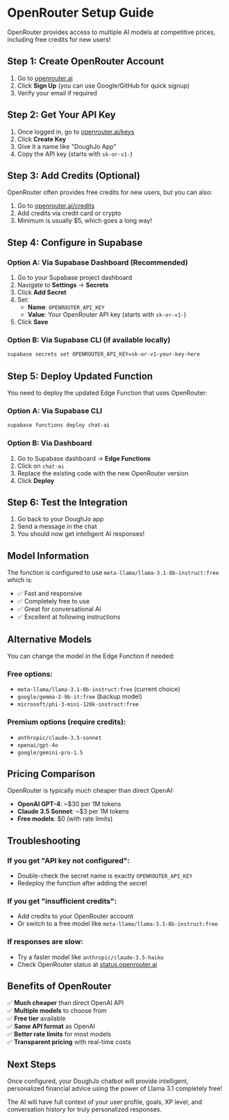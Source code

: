 # OpenRouter Setup Guide

OpenRouter provides access to multiple AI models at competitive prices, including free credits for new users!

## Step 1: Create OpenRouter Account

1. Go to [openrouter.ai](https://openrouter.ai)
2. Click **Sign Up** (you can use Google/GitHub for quick signup)
3. Verify your email if required

## Step 2: Get Your API Key

1. Once logged in, go to [openrouter.ai/keys](https://openrouter.ai/keys)
2. Click **Create Key**
3. Give it a name like "DoughJo App"
4. Copy the API key (starts with `sk-or-v1-`)

## Step 3: Add Credits (Optional)

OpenRouter often provides free credits for new users, but you can also:
1. Go to [openrouter.ai/credits](https://openrouter.ai/credits)
2. Add credits via credit card or crypto
3. Minimum is usually $5, which goes a long way!

## Step 4: Configure in Supabase

### Option A: Via Supabase Dashboard (Recommended)
1. Go to your Supabase project dashboard
2. Navigate to **Settings** → **Secrets**
3. Click **Add Secret**
4. Set:
   - **Name**: `OPENROUTER_API_KEY`
   - **Value**: Your OpenRouter API key (starts with `sk-or-v1-`)
5. Click **Save**

### Option B: Via Supabase CLI (if available locally)
```bash
supabase secrets set OPENROUTER_API_KEY=sk-or-v1-your-key-here
```

## Step 5: Deploy Updated Function

You need to deploy the updated Edge Function that uses OpenRouter:

### Option A: Via Supabase CLI
```bash
supabase functions deploy chat-ai
```

### Option B: Via Dashboard
1. Go to Supabase dashboard → **Edge Functions**
2. Click on `chat-ai`
3. Replace the existing code with the new OpenRouter version
4. Click **Deploy**

## Step 6: Test the Integration

1. Go back to your DoughJo app
2. Send a message in the chat
3. You should now get intelligent AI responses!

## Model Information

The function is configured to use `meta-llama/llama-3.1-8b-instruct:free` which is:
- ✅ Fast and responsive
- ✅ Completely free to use
- ✅ Great for conversational AI
- ✅ Excellent at following instructions

## Alternative Models

You can change the model in the Edge Function if needed:

### Free options:
- `meta-llama/llama-3.1-8b-instruct:free` (current choice)
- `google/gemma-2-9b-it:free` (backup model)
- `microsoft/phi-3-mini-128k-instruct:free`

### Premium options (require credits):
- `anthropic/claude-3.5-sonnet`
- `openai/gpt-4o`
- `google/gemini-pro-1.5`

## Pricing Comparison

OpenRouter is typically much cheaper than direct OpenAI:
- **OpenAI GPT-4**: ~$30 per 1M tokens
- **Claude 3.5 Sonnet**: ~$3 per 1M tokens
- **Free models**: $0 (with rate limits)

## Troubleshooting

### If you get "API key not configured":
- Double-check the secret name is exactly `OPENROUTER_API_KEY`
- Redeploy the function after adding the secret

### If you get "insufficient credits":
- Add credits to your OpenRouter account
- Or switch to a free model like `meta-llama/llama-3.1-8b-instruct:free`

### If responses are slow:
- Try a faster model like `anthropic/claude-3.5-haiku`
- Check OpenRouter status at [status.openrouter.ai](https://status.openrouter.ai)

## Benefits of OpenRouter

✅ **Much cheaper** than direct OpenAI API  
✅ **Multiple models** to choose from  
✅ **Free tier** available  
✅ **Same API format** as OpenAI  
✅ **Better rate limits** for most models  
✅ **Transparent pricing** with real-time costs  

## Next Steps

Once configured, your DoughJo chatbot will provide intelligent, personalized financial advice using the power of Llama 3.1 completely free!

The AI will have full context of your user profile, goals, XP level, and conversation history for truly personalized responses.